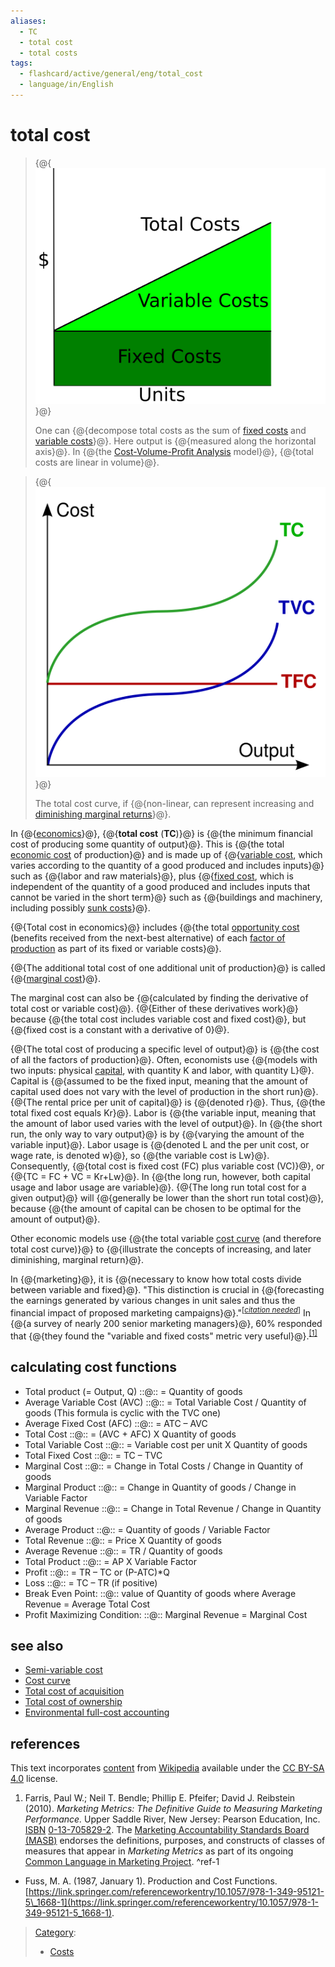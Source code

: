 ```yaml
---
aliases:
  - TC
  - total cost
  - total costs
tags:
  - flashcard/active/general/eng/total_cost
  - language/in/English
---
```


# total cost

> {@{![One can decompose total costs as the sum of [fixed costs](fixed%20costs.md) and [variable costs](variable%20costs.md).](../../archives/Wikimedia%20Commons/CVP-TC-FC-VC.svg)}@}
>
> One can {@{decompose total costs as the sum of [fixed costs](fixed%20costs.md) and [variable costs](variable%20costs.md)}@}. Here output is {@{measured along the horizontal axis}@}. In {@{the [Cost-Volume-Profit Analysis](cost-volume-profit%20analysis.md) model}@}, {@{total costs are linear in volume}@}. <!--SR:!2025-04-11,73,321!2025-04-03,67,310!2025-04-06,68,321!2025-04-10,72,321!2025-04-11,73,321-->

<!-- markdownlint MD028 -->

> {@{![The total cost curve, if non-linear, can represent increasing and [diminishing marginal returns](diminishing%20marginal%20returns.md).](../../archives/Wikimedia%20Commons/Kostukurba%2001-en.svg)}@}
>
> The total cost curve, if {@{non-linear, can represent increasing and [diminishing marginal returns](diminishing%20marginal%20returns.md)}@}. <!--SR:!2025-04-11,73,321!2025-04-07,69,321-->

In {@{[economics](economics.md)}@}, {@{__total cost__ \(__TC__\)}@} is {@{the minimum financial cost of producing some quantity of output}@}. This is {@{the total [economic cost](economic%20cost.md) of production}@} and is made up of {@{[variable cost](variable%20cost.md), which varies according to the quantity of a good produced and includes inputs}@} such as {@{labor and raw materials}@}, plus {@{[fixed cost](fixed%20cost.md), which is independent of the quantity of a good produced and includes inputs that cannot be varied in the short term}@} such as {@{buildings and machinery, including possibly [sunk costs](sunk%20cost.md)}@}. <!--SR:!2025-04-10,72,321!2025-04-11,73,321!2025-04-09,71,321!2025-04-12,74,321!2025-02-18,28,281!2025-04-03,67,310!2025-03-22,53,301!2025-04-09,71,321-->

{@{Total cost in economics}@} includes {@{the total [opportunity cost](opportunity%20cost.md) \(benefits received from the next-best alternative\) of each [factor of production](factors%20of%20production.md) as part of its fixed or variable costs}@}. <!--SR:!2025-04-08,70,321!2025-02-25,33,281-->

{@{The additional total cost of one additional unit of production}@} is called {@{[marginal cost](marginal%20cost.md)}@}. <!--SR:!2025-04-08,70,321!2025-04-07,69,321-->

The marginal cost can also be {@{calculated by finding the derivative of total cost or variable cost}@}. {@{Either of these derivatives work}@} because {@{the total cost includes variable cost and fixed cost}@}, but {@{fixed cost is a constant with a derivative of 0}@}. <!--SR:!2025-04-03,67,310!2025-04-12,74,321!2025-03-04,41,301!2025-04-07,69,321-->

{@{The total cost of producing a specific level of output}@} is {@{the cost of all the factors of production}@}. Often, economists use {@{models with two inputs: physical [capital](capital%20(economics).md), with quantity K and labor, with quantity L}@}. Capital is {@{assumed to be the fixed input, meaning that the amount of capital used does not vary with the level of production in the short run}@}. {@{The rental price per unit of capital}@} is {@{denoted r}@}. Thus, {@{the total fixed cost equals Kr}@}. Labor is {@{the variable input, meaning that the amount of labor used varies with the level of output}@}. In {@{the short run, the only way to vary output}@} is by {@{varying the amount of the variable input}@}. Labor usage is {@{denoted L and the per unit cost, or wage rate, is denoted w}@}, so {@{the variable cost is Lw}@}. Consequently, {@{total cost is fixed cost \(FC\) plus variable cost \(VC\)}@}, or {@{TC = FC + VC = Kr+Lw}@}. In {@{the long run, however, both capital usage and labor usage are variable}@}. {@{The long run total cost for a given output}@} will {@{generally be lower than the short run total cost}@}, because {@{the amount of capital can be chosen to be optimal for the amount of output}@}. <!--SR:!2025-04-06,68,321!2025-02-28,38,301!2025-03-22,53,301!2025-03-04,41,301!2025-04-09,71,321!2025-04-11,73,321!2025-03-22,53,301!2025-03-22,53,301!2025-04-03,67,310!2025-04-06,68,321!2025-04-03,67,310!2025-04-09,71,321!2025-04-12,74,321!2025-04-09,71,321!2025-04-03,67,310!2025-03-22,53,301!2025-04-03,67,310!2025-03-11,47,301-->

Other economic models use {@{the total variable [cost curve](cost%20curve.md) \(and therefore total cost curve\)}@} to {@{illustrate the concepts of increasing, and later diminishing, marginal return}@}. <!--SR:!2025-04-08,70,321!2025-04-12,74,321-->

In {@{marketing}@}, it is {@{necessary to know how total costs divide between variable and fixed}@}. "This distinction is crucial in {@{forecasting the earnings generated by various changes in unit sales and thus the financial impact of proposed marketing campaigns}@}."<sup>\[_[citation needed](https://en.wikipedia.org/wiki/Wikipedia:Citation%20needed)_\]</sup> In {@{a survey of nearly 200 senior marketing managers}@}, 60% responded that {@{they found the "variable and fixed costs" metric very useful}@}.<sup>[\[1\]](#^ref-1)</sup> <!--SR:!2025-04-06,68,321!2025-03-10,46,301!2025-03-04,41,301!2025-02-28,38,301!2025-04-09,71,321-->

## calculating cost functions

- Total product \(= Output, Q\) ::@:: = Quantity of goods <!--SR:!2025-04-06,68,321!2025-04-07,69,321-->
- Average Variable Cost \(AVC\) ::@:: = Total Variable Cost / Quantity of goods \(This formula is cyclic with the TVC one\) <!--SR:!2025-04-08,70,321!2025-04-11,73,321-->
- Average Fixed Cost \(AFC\) ::@:: = ATC – AVC <!--SR:!2025-04-10,72,321!2025-04-06,68,321-->
- Total Cost ::@:: = \(AVC + AFC\) X Quantity of goods <!--SR:!2025-04-10,72,321!2025-04-07,69,321-->
- Total Variable Cost ::@:: = Variable cost per unit X Quantity of goods <!--SR:!2025-02-28,38,301!2025-04-06,68,321-->
- Total Fixed Cost ::@:: = TC – TVC <!--SR:!2025-04-11,73,321!2025-04-12,74,321-->
- Marginal Cost ::@:: = Change in Total Costs / Change in Quantity of goods <!--SR:!2025-04-07,69,321!2025-04-07,69,321-->
- Marginal Product ::@:: = Change in Quantity of goods / Change in Variable Factor <!--SR:!2025-04-03,67,310!2025-04-08,70,321-->
- Marginal Revenue ::@:: = Change in Total Revenue / Change in Quantity of goods <!--SR:!2025-04-12,74,321!2025-04-09,71,321-->
- Average Product ::@:: = Quantity of goods / Variable Factor <!--SR:!2025-02-19,29,281!2025-04-03,67,310-->
- Total Revenue ::@:: = Price X Quantity of goods <!--SR:!2025-04-08,70,321!2025-04-09,71,321-->
- Average Revenue ::@:: = TR / Quantity of goods <!--SR:!2025-04-08,70,321!2025-04-12,74,321-->
- Total Product ::@:: = AP X Variable Factor <!--SR:!2025-03-04,41,301!2025-04-10,72,321-->
- Profit ::@:: = TR – TC or \(P-ATC\)\*Q <!--SR:!2025-04-12,74,321!2025-04-10,72,321-->
- Loss ::@:: = TC – TR \(if positive\) <!--SR:!2025-04-07,69,321!2025-04-03,67,310-->
- Break Even Point: ::@:: value of Quantity of goods where Average Revenue = Average Total Cost <!--SR:!2025-04-08,70,321!2025-03-22,53,301-->
- Profit Maximizing Condition: ::@:: Marginal Revenue = Marginal Cost <!--SR:!2025-03-22,53,301!2025-04-10,72,321-->
<!-- - Marginal Revenue =The rate of change in Total Revenue with Quantity -->

## see also

- [Semi-variable cost](semi-variable%20cost.md)
- [Cost curve](cost%20curve.md)
- [Total cost of acquisition](total%20cost%20of%20acquisition.md)
- [Total cost of ownership](total%20cost%20of%20ownership.md)
- [Environmental full-cost accounting](environmental%20full-cost%20accounting.md)

## references

This text incorporates [content](https://en.wikipedia.org/wiki/total_cost) from [Wikipedia](Wikipedia.md) available under the [CC BY-SA 4.0](https://creativecommons.org/licenses/by-sa/4.0/) license.

1. Farris, Paul W.; Neil T. Bendle; Phillip E. Pfeifer; David J. Reibstein \(2010\). _Marketing Metrics: The Definitive Guide to Measuring Marketing Performance._ Upper Saddle River, New Jersey: Pearson Education, Inc. [ISBN](ISBN%20(identifier).md) [0-13-705829-2](https://en.wikipedia.org/wiki/Special:BookSources/0-13-705829-2). The [Marketing Accountability Standards Board \(MASB\)](Marketing%20Accountability%20Standards%20Board%20(MASB).md) endorses the definitions, purposes, and constructs of classes of measures that appear in _Marketing Metrics_ as part of its ongoing [Common Language in Marketing Project](http://www.commonlanguage.wikispaces.net/). <a id="^ref-1"></a>^ref-1

- Fuss, M. A. \(1987, January 1\). Production and Cost Functions. [https://link.springer.com/referenceworkentry/10.1057/978-1-349-95121-5\_1668-1](https://link.springer.com/referenceworkentry/10.1057/978-1-349-95121-5_1668-1).

> [Category](https://en.wikipedia.org/wiki/Help:Category):
>
> - [Costs](https://en.wikipedia.org/wiki/Category:Costs)
